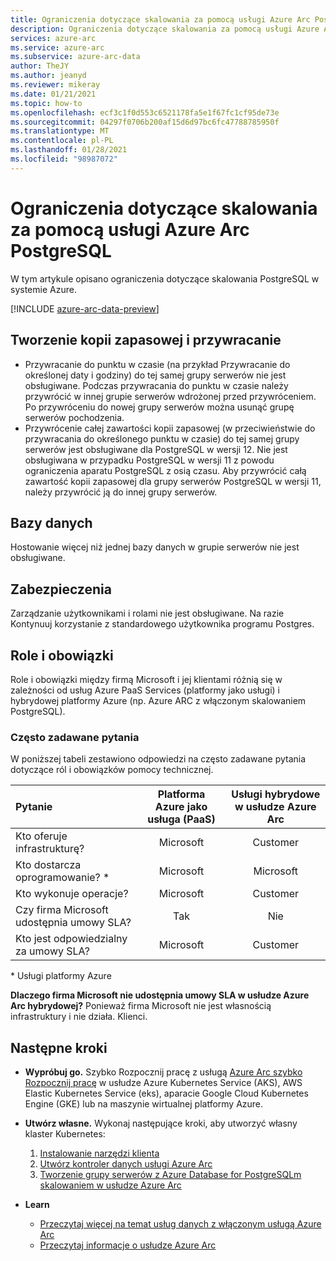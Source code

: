 ```yaml
---
title: Ograniczenia dotyczące skalowania za pomocą usługi Azure Arc PostgreSQL
description: Ograniczenia dotyczące skalowania za pomocą usługi Azure Arc PostgreSQL
services: azure-arc
ms.service: azure-arc
ms.subservice: azure-arc-data
author: TheJY
ms.author: jeanyd
ms.reviewer: mikeray
ms.date: 01/21/2021
ms.topic: how-to
ms.openlocfilehash: ecf3c1f0d553c6521178fa5e1f67fc1cf95de73e
ms.sourcegitcommit: 04297f0706b200af15d6d97bc6fc47788785950f
ms.translationtype: MT
ms.contentlocale: pl-PL
ms.lasthandoff: 01/28/2021
ms.locfileid: "98987072"
---
```

# <a name="limitations-of-azure-arc-enabled-postgresql-hyperscale"></a>Ograniczenia dotyczące skalowania za pomocą usługi Azure Arc PostgreSQL

W tym artykule opisano ograniczenia dotyczące skalowania PostgreSQL w systemie Azure. 

[!INCLUDE [azure-arc-data-preview](../../../includes/azure-arc-data-preview.md)]

## <a name="backup-and-restore"></a>Tworzenie kopii zapasowej i przywracanie

- Przywracanie do punktu w czasie (na przykład Przywracanie do określonej daty i godziny) do tej samej grupy serwerów nie jest obsługiwane. Podczas przywracania do punktu w czasie należy przywrócić w innej grupie serwerów wdrożonej przed przywróceniem. Po przywróceniu do nowej grupy serwerów można usunąć grupę serwerów pochodzenia.
- Przywrócenie całej zawartości kopii zapasowej (w przeciwieństwie do przywracania do określonego punktu w czasie) do tej samej grupy serwerów jest obsługiwane dla PostgreSQL w wersji 12. Nie jest obsługiwana w przypadku PostgreSQL w wersji 11 z powodu ograniczenia aparatu PostgreSQL z osią czasu. Aby przywrócić całą zawartość kopii zapasowej dla grupy serwerów PostgreSQL w wersji 11, należy przywrócić ją do innej grupy serwerów.


## <a name="databases"></a>Bazy danych

Hostowanie więcej niż jednej bazy danych w grupie serwerów nie jest obsługiwane.


## <a name="security"></a>Zabezpieczenia

Zarządzanie użytkownikami i rolami nie jest obsługiwane. Na razie Kontynuuj korzystanie z standardowego użytkownika programu Postgres.

## <a name="roles-and-responsibilities"></a>Role i obowiązki

Role i obowiązki między firmą Microsoft i jej klientami różnią się w zależności od usług Azure PaaS Services (platformy jako usługi) i hybrydowej platformy Azure (np. Azure ARC z włączonym skalowaniem PostgreSQL). 

### <a name="frequently-asked-questions"></a>Często zadawane pytania

W poniższej tabeli zestawiono odpowiedzi na często zadawane pytania dotyczące ról i obowiązków pomocy technicznej.

| Pytanie                      | Platforma Azure jako usługa (PaaS) | Usługi hybrydowe w usłudze Azure Arc |
|:----------------------------------|:------------------------------------:|:---------------------------:|
| Kto oferuje infrastrukturę?  | Microsoft                          | Customer                  |
| Kto dostarcza oprogramowanie? *       | Microsoft                          | Microsoft                 |
| Kto wykonuje operacje? | Microsoft                          | Customer                  |
| Czy firma Microsoft udostępnia umowy SLA?      | Tak                                | Nie                        |
| Kto jest odpowiedzialny za umowy SLA? | Microsoft                          | Customer                  |

\* Usługi platformy Azure

__Dlaczego firma Microsoft nie udostępnia umowy SLA w usłudze Azure Arc hybrydowej?__ Ponieważ firma Microsoft nie jest własnością infrastruktury i nie działa. Klienci.

## <a name="next-steps"></a>Następne kroki

- **Wypróbuj go.** Szybko Rozpocznij pracę z usługą [Azure Arc szybko Rozpocznij pracę](https://github.com/microsoft/azure_arc#azure-arc-enabled-data-services) w usłudze Azure Kubernetes Service (AKS), AWS Elastic Kubernetes Service (eks), aparacie Google Cloud Kubernetes Engine (GKE) lub na maszynie wirtualnej platformy Azure. 

- **Utwórz własne.** Wykonaj następujące kroki, aby utworzyć własny klaster Kubernetes: 
   1. [Instalowanie narzędzi klienta](install-client-tools.md)
   2. [Utwórz kontroler danych usługi Azure Arc](create-data-controller.md)
   3. [Tworzenie grupy serwerów z Azure Database for PostgreSQLm skalowaniem w usłudze Azure Arc](create-postgresql-hyperscale-server-group.md) 

- **Learn**
   - [Przeczytaj więcej na temat usług danych z włączonym usługą Azure Arc](https://azure.microsoft.com/services/azure-arc/hybrid-data-services)
   - [Przeczytaj informacje o usłudze Azure Arc](https://aka.ms/azurearc)
